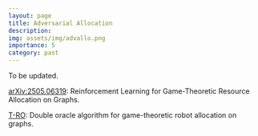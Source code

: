 ```yaml
---
layout: page
title: Adversarial Allocation
description: 
img: assets/img/advallo.png
importance: 5
category: past
---
```


To be updated.

[arXiv:2505.06319](https://arxiv.org/abs/2505.06319): Reinforcement Learning for Game-Theoretic Resource Allocation on Graphs.

[T-RO](https://ieeexplore.ieee.org/abstract/document/10989573): Double oracle algorithm for game-theoretic robot allocation on graphs.